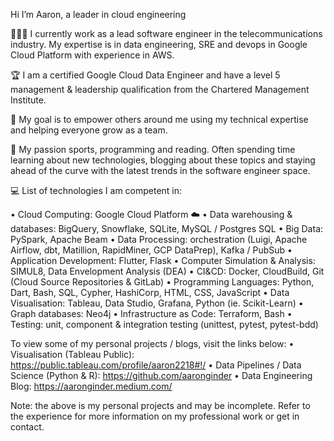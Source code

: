  Hi I’m Aaron, a leader in cloud engineering

🧑🏻‍💻 I currently work as a lead software engineer in the telecommunications industry. My expertise is in data engineering, SRE and devops in Google Cloud Platform with experience in AWS.

🏆 I am a certified Google Cloud Data Engineer and have a level 5 management & leadership qualification from the Chartered Management  Institute.

🎯 My goal is to empower others around me using my technical expertise and helping everyone grow as a team.

🥊 My passion sports, programming and reading. Often spending time learning about new technologies, blogging about these topics and staying ahead of the curve with the latest trends in the software engineer space.

💻 List of technologies I am competent in:

• Cloud Computing: Google Cloud Platform ☁️
• Data warehousing & databases: BigQuery, Snowflake, SQLite, MySQL / Postgres SQL
• Big Data: PySpark, Apache Beam
• Data Processing: orchestration (Luigi, Apache Airflow, dbt, Matillion, RapidMiner, GCP DataPrep), Kafka / PubSub
• Application Development: Flutter, Flask
• Computer Simulation & Analysis: SIMUL8, Data Envelopment Analysis (DEA)
• CI&CD: Docker, CloudBuild, Git (Cloud Source Repositories & GitLab)
• Programming Languages: Python, Dart, Bash, SQL, Cypher, HashiCorp, HTML, CSS, JavaScript
• Data Visualisation: Tableau, Data Studio, Grafana, Python (ie. Scikit-Learn)
• Graph databases: Neo4j
• Infrastructure as Code: Terraform, Bash
• Testing: unit, component & integration testing (unittest, pytest, pytest-bdd)

To view some of my personal projects / blogs, visit the links below:
• Visualisation (Tableau Public): https://public.tableau.com/profile/aaron2218#!/
• Data Pipelines / Data Science (Python & R): https://github.com/aaronginder 
• Data Engineering Blog: https://aaronginder.medium.com/

Note: the above is my personal projects and may be incomplete. Refer to the experience for more information on my professional work or get in contact.